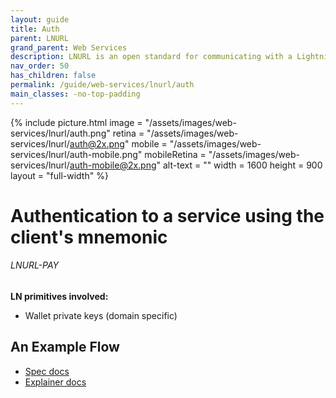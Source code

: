 ```yaml
---
layout: guide
title: Auth
parent: LNURL
grand_parent: Web Services
description: LNURL is an open standard for communicating with a Lightning node through HTTP.
nav_order: 50
has_children: false
permalink: /guide/web-services/lnurl/auth
main_classes: -no-top-padding
---
```


{% include picture.html 
   image = "/assets/images/web-services/lnurl/auth.png"
   retina = "/assets/images/web-services/lnurl/auth@2x.png"
   mobile = "/assets/images/web-services/lnurl/auth-mobile.png"
   mobileRetina = "/assets/images/web-services/lnurl/auth-mobile@2x.png"
   alt-text = ""
   width = 1600
   height = 900
   layout = "full-width"
%}

# Authentication to a service using the client's mnemonic
###### LNURL-PAY

**LN primitives involved:**
- Wallet private keys (domain specific)

## An Example Flow
- [Spec docs](https://github.com/fiatjaf/lnurl-rfc/blob/master/lnurl-auth.md)
- [Explainer docs](https://xn--57h.bigsun.xyz/lnurl-auth.html)